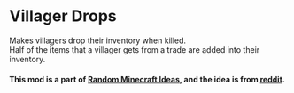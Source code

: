 # Villager Drops
Makes villagers drop their inventory when killed.
<br>
Half of the items that a villager gets from a trade are added into their inventory.
<br>
#### This mod is a part of [Random Minecraft Ideas](https://github.com/OffsetMonkey538/Random-Minecraft-Ideas), and the idea is from [reddit](https://www.reddit.com/r/shittyminecraftideas/comments/s6qqd0/if_you_kill_villagers_they_drop_their_inventory).